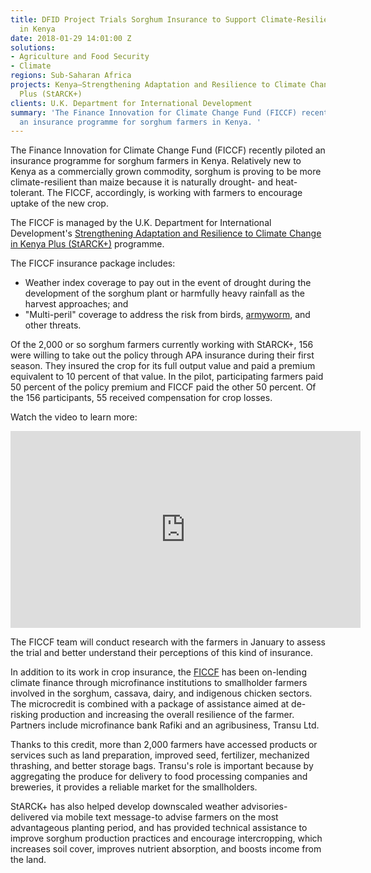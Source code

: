 ```yaml
---
title: DFID Project Trials Sorghum Insurance to Support Climate-Resilient Farming
  in Kenya
date: 2018-01-29 14:01:00 Z
solutions:
- Agriculture and Food Security
- Climate
regions: Sub-Saharan Africa
projects: Kenya—Strengthening Adaptation and Resilience to Climate Change in Kenya
  Plus (StARCK+)
clients: U.K. Department for International Development
summary: 'The Finance Innovation for Climate Change Fund (FICCF) recently piloted
  an insurance programme for sorghum farmers in Kenya. '
---
```


The Finance Innovation for Climate Change Fund (FICCF) recently piloted an insurance programme for sorghum farmers in Kenya. Relatively new to Kenya as a commercially grown commodity, sorghum is proving to be more climate-resilient than maize because it is naturally drought- and heat-tolerant. The FICCF, accordingly, is working with farmers to encourage uptake of the new crop.

The FICCF is managed by the U.K. Department for International Development's [Strengthening Adaptation and Resilience to Climate Change in Kenya Plus (StARCK+)](https://www.dai.com/our-work/projects/kenya-strengthening-adaptation-and-resilience-climate-change-kenya-plus-starck) programme.

The FICCF insurance package includes:

* Weather index coverage to pay out in the event of drought during the development of the sorghum plant or harmfully heavy rainfall as the harvest approaches; and 
* "Multi-peril" coverage to address the risk from birds, [armyworm](https://dai-global-digital.com/apply-now-rfp-for-an-innovative-partner-to-fight-fall-armyworm.html), and other threats. 

Of the 2,000 or so sorghum farmers currently working with StARCK+, 156 were willing to take out the policy through APA insurance during their first season. They insured the crop for its full output value and paid a premium equivalent to 10 percent of that value. In the pilot, participating farmers paid 50 percent of the policy premium and FICCF paid the other 50 percent. Of the 156 participants, 55 received compensation for crop losses.

Watch the video to learn more: 

<iframe width="560" height="315" src="https://www.youtube.com/embed/up2TG9eqT0E" frameborder="0" allow="autoplay; encrypted-media" allowfullscreen></iframe>

The FICCF team will conduct research with the farmers in January to assess the trial and better understand their perceptions of this kind of insurance.

In addition to its work in crop insurance, the [FICCF](http://ficcf.com/index.php/h/about) has been on-lending climate finance through microfinance institutions to smallholder farmers involved in the sorghum, cassava, dairy, and indigenous chicken sectors. The microcredit is combined with a package of assistance aimed at de-risking production and increasing the overall resilience of the farmer. Partners include microfinance bank Rafiki and an agribusiness, Transu Ltd. 

Thanks to this credit, more than 2,000 farmers have accessed products or services such as land preparation, improved seed, fertilizer, mechanized thrashing, and better storage bags. Transu's role is important because by aggregating the produce for delivery to food processing companies and breweries, it provides a reliable market for the smallholders. 
 
StARCK+ has also helped develop downscaled weather advisories-delivered via mobile text message-to advise farmers on the most advantageous planting period, and has provided technical assistance to improve sorghum production practices and encourage intercropping, which increases soil cover, improves nutrient absorption, and boosts income from the land.